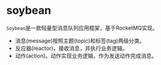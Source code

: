 # soybean

`Soybean`是一款轻量型消息队列应用框架，基于RocketMQ实现。

* 消息(message)按照主题(topic)和标签(tag)两级分类。
* 反应器(reactor)，接收消息，并执行业务逻辑。
* 动作(action)。动作实现业务逻辑，作为发送动作完成消息。




```

```